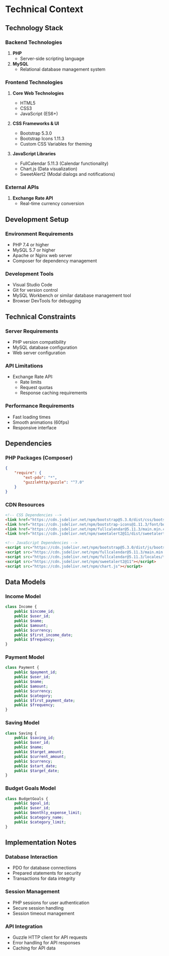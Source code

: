 # Technical Context

## Technology Stack

### Backend Technologies
1.  **PHP**
    -   Server-side scripting language
2.  **MySQL**
    -   Relational database management system

### Frontend Technologies
1. **Core Web Technologies**
   - HTML5
   - CSS3
   - JavaScript (ES6+)

2. **CSS Frameworks & UI**
   - Bootstrap 5.3.0
   - Bootstrap Icons 1.11.3
   - Custom CSS Variables for theming

3. **JavaScript Libraries**
   - FullCalendar 5.11.3 (Calendar functionality)
   - Chart.js (Data visualization)
   - SweetAlert2 (Modal dialogs and notifications)

### External APIs
1.  **Exchange Rate API**
    -   Real-time currency conversion

## Development Setup

### Environment Requirements
- PHP 7.4 or higher
- MySQL 5.7 or higher
- Apache or Nginx web server
- Composer for dependency management

### Development Tools
- Visual Studio Code
- Git for version control
- MySQL Workbench or similar database management tool
- Browser DevTools for debugging

## Technical Constraints

### Server Requirements
- PHP version compatibility
- MySQL database configuration
- Web server configuration

### API Limitations
- Exchange Rate API:
  - Rate limits
  - Request quotas
  - Response caching requirements

### Performance Requirements
- Fast loading times
- Smooth animations (60fps)
- Responsive interface

## Dependencies

### PHP Packages (Composer)
```json
{
    "require": {
        "ext-pdo": "*",
        "guzzlehttp/guzzle": "^7.0"
    }
}
```

### CDN Resources
```html
<!-- CSS Dependencies -->
<link href="https://cdn.jsdelivr.net/npm/bootstrap@5.3.0/dist/css/bootstrap.min.css" rel="stylesheet" />
<link href="https://cdn.jsdelivr.net/npm/bootstrap-icons@1.11.3/font/bootstrap-icons.css" rel="stylesheet" />
<link href="https://cdn.jsdelivr.net/npm/fullcalendar@5.11.3/main.min.css" rel="stylesheet" />
<link href="https://cdn.jsdelivr.net/npm/sweetalert2@11/dist/sweetalert2.min.css" rel="stylesheet" />

<!-- JavaScript Dependencies -->
<script src="https://cdn.jsdelivr.net/npm/bootstrap@5.3.0/dist/js/bootstrap.bundle.min.js"></script>
<script src="https://cdn.jsdelivr.net/npm/fullcalendar@5.11.3/main.min.js"></script>
<script src="https://cdn.jsdelivr.net/npm/fullcalendar@5.11.3/locales/tr.js"></script>
<script src="https://cdn.jsdelivr.net/npm/sweetalert2@11"></script>
<script src="https://cdn.jsdelivr.net/npm/chart.js"></script>
```

## Data Models

### Income Model
```php
class Income {
    public $income_id;
    public $user_id;
    public $name;
    public $amount;
    public $currency;
    public $first_income_date;
    public $frequency;
}
```

### Payment Model
```php
class Payment {
    public $payment_id;
    public $user_id;
    public $name;
    public $amount;
    public $currency;
    public $category;
    public $first_payment_date;
    public $frequency;
}
```

### Saving Model
```php
class Saving {
    public $saving_id;
    public $user_id;
    public $name;
    public $target_amount;
    public $current_amount;
    public $currency;
    public $start_date;
    public $target_date;
}
```

### Budget Goals Model
```php
class BudgetGoals {
    public $goal_id;
    public $user_id;
    public $monthly_expense_limit;
    public $category_name;
    public $category_limit;
}
```

## Implementation Notes

### Database Interaction
- PDO for database connections
- Prepared statements for security
- Transactions for data integrity

### Session Management
- PHP sessions for user authentication
- Secure session handling
- Session timeout management

### API Integration
- Guzzle HTTP client for API requests
- Error handling for API responses
- Caching for API data
